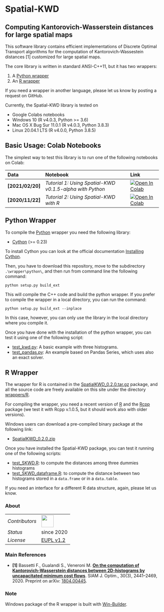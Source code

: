# Spatial-KWD

## <a name="Description"></a>Computing Kantorovich-Wasserstein distances for large spatial maps

This software library contains efficient implementations of Discrete Optimal Transport algorithms for the computation of Kantorovich-Wassestein distances [1] customized for large spatial maps.

The core library is written in standard ANSI-C++11, but it has two wrappers:

1. A [Python wrapper](https://github.com/eurostat/Spatial-KWD/tree/main/wrappers/python)
2. An [R wrapper](https://github.com/eurostat/Spatial-KWD/tree/main/wrappers/R)

If you need a wrapper in another language, please let us know by posting a request on GitHub.

Currently, the Spatial-KWD library is tested on

* Google Colabs notebooks
* Windows 10 (R v4.0.3, Python >= 3.6)
* Mac OS X Bug Sur 11.0.1 (R v4.0.3, Python 3.8.3)
* Linux 20.04.1 LTS (R v4.0.0, Python 3.8.5)

## <a name="Requirements"></a>Basic Usage: Colab Notebooks

The simplest way to test this library is to run one of the following notebooks on Colab:

| Data | Notebook | Link |
|:-|:-|:-|
|**[2021/02/20]**|*Tutorial 1: Using Spatial-KWD v0.1.5-alpha with Python*|[![Open In Colab](https://colab.research.google.com/assets/colab-badge.svg)](https://colab.research.google.com/github/eurostat/Spatial-KWD/blob/main/notebooks/Spatial_KWD_Tutorial_1.ipynb)|
|**[2020/11/22]**|*Tutorial 2: Using Spatial-KWD with R*|[![Open In Colab](https://colab.research.google.com/assets/colab-badge.svg)](https://colab.research.google.com/github/eurostat/Spatial-KWD/blob/main/notebooks/Spatial_KWD_with_R_Tutorial_2.ipynb)|


## <a name="Python-wrapper"></a>Python Wrapper

To compile the [Python](https://www.python.org/) wrapper you need the following library:

* [Cython](https://cython.org/) (>= 0.23)

To install Cython you can look at the official documentation [Installing Cython](https://cython.readthedocs.io/en/latest/src/quickstart/install.html).

Then, you have to download this repository, move to the subdirectory `.\wrapper\python\`, and then run from command line the following command:

```
python setup.py build_ext
```

This will compile the C++ code and build the python wrapper. If you prefer to compile the wrapper in a local directory, you can run the command:

```
python setup.py build_ext --inplace
```

In this case, however, you can only use the library in the local directory where you compile it.

Once you have done with the installation of the python wrapper, you can test it using one of the following script:

* [test_kwd.py](https://github.com/eurostat/Spatial-KWD/blob/main/examples/test_kwd.py): A basic example with three histograms.
* [test_pandas.py](https://github.com/eurostat/Spatial-KWD/blob/main/examples/test_pandas.py): An example based on Pandas Series, which uses also an exact solver.


## <a name="R-wrapper"></a>R Wrapper

The wrapper for R is contained in the [SpatialKWD_0.2.0.tar.gz](https://github.com/eurostat/Spatial-KWD/releases/download/v0.2.0-alpha/SpatialKWD_0.2.0.tar.gz) package, and all the source code are freely available on this site under the directory [wrappers/R](https://github.com/eurostat/Spatial-KWD/tree/main/wrappers/R).

For compiling the wrapper, you need a recent version of [R](https://www.r-project.org/) and the [Rcpp](https://cran.r-project.org/web/packages/Rcpp/index.html) package (we test it with Rcpp v.1.0.5, but it should work also with older versions).

Windows users can download a pre-compiled binary package at the following link:

* [SpatialKWD_0.2.0.zip](https://github.com/eurostat/Spatial-KWD/releases/download/v0.2.0-alpha/SpatialKWD_0.2.0.zip)


Once you have installed the Spatial-KWD package, you can test it running one of the following scripts:

* [test_SKWD.R](https://github.com/eurostat/Spatial-KWD/blob/main/examples/test_SKWD.R): to compute the distances among three dummies histograms
* [test_SKWD_dataframe.R](https://github.com/eurostat/Spatial-KWD/blob/main/examples/test_SKWD_dataframe.R): to compute the distance between two histograms stored in a `data.frame` or in a `data.table`.

If you need an interface for a different R data structure, again, please let us know.


### <a name="About"></a>About

<table align="center">
    <tr> <td align="left"><i>Contributors</i></td>
    <td align="left" valign="middle">
<a href="https://github.com/stegua"><img src="https://github.com/stegua.png" width="40"></a>
</td>  </tr>
    <!-- <tr> <td align="left"><i>version</i></td> <td align="left"> </td> </tr> -->
    <tr> <td align="left"><i>Status</i></td> <td align="left">since 2020</td> </tr>
    <tr> <td align="left"><i>License</i></td> <td align="left"><a href="https://joinup.ec.europa.eu/sites/default/files/custom-page/attachment/2020-03/EUPL-1.2%20EN.txt">EUPL v1.2</a><i></i></td> </tr>
</table>

### <a name="References"></a>Main References

* **[1]** Bassetti F., Gualandi S., Veneroni M. [**On the computation of Kantorovich-Wasserstein distances between 2D-histograms by uncapacitated minimum cost flows**](https://epubs.siam.org/doi/abs/10.1137/19M1261195). SIAM J. Optim., 30(3), 2441–2469, 2020. Preprint on arXiv: [1804.00445](https://arxiv.org/abs/1804.00445).


### Note
Windows package of the R wrapper is built with [Win-Builder](https://win-builder.r-project.org/upload.aspx).
